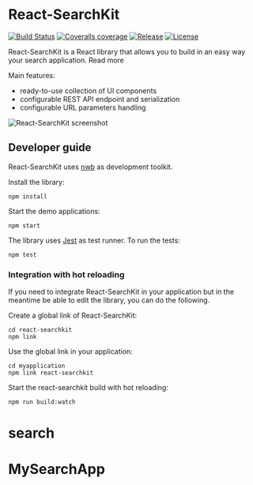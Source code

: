 <!--
  This file is part of React-SearchKit.
  Copyright (C) 2018 CERN.

  React-SearchKit is free software; you can redistribute it and/or modify it
  under the terms of the MIT License; see LICENSE file for more details.
-->

# React-SearchKit

[![Build Status](https://img.shields.io/travis/inveniosoftware/react-searchkit.svg)](https://travis-ci.org/inveniosoftware/react-searchkit)
[![Coveralls coverage](https://img.shields.io/coveralls/inveniosoftware/react-searchkit.svg)](https://coveralls.io/r/inveniosoftware/react-searchkit)
[![Release](https://img.shields.io/npm/v/react-searchkit.svg)](https://www.npmjs.com/package/react-searchkit)
[![License](https://img.shields.io/github/license/inveniosoftware/react-searchkit.svg)](https://github.com/inveniosoftware/react-searchkit/blob/master/LICENSE)


React-SearchKit is a React library that allows you to build in an easy way your search application.
Read more

Main features:

* ready-to-use collection of UI components
* configurable REST API endpoint and serialization
* configurable URL parameters handling

![React-SearchKit screenshot](docs/website/static/img/screenshot.png)

## Developer guide

React-SearchKit uses [nwb](https://github.com/insin/nwb) as development toolkit.

Install the library:

```
npm install
```

Start the demo applications:

```
npm start
```

The library uses [Jest](https://jestjs.io/) as test runner. To run the tests:

```
npm test
```

### Integration with hot reloading

If you need to integrate React-SearchKit in your application but in the meantime be able to edit the library, you can do the following.

Create a global link of React-SearchKit:

```
cd react-searchkit
npm link
```

Use the global link in your application:

```
cd myapplication
npm link react-searchkit
```

Start the react-searchkit build with hot reloading:

```
npm run build:watch
```
# search
# MySearchApp
